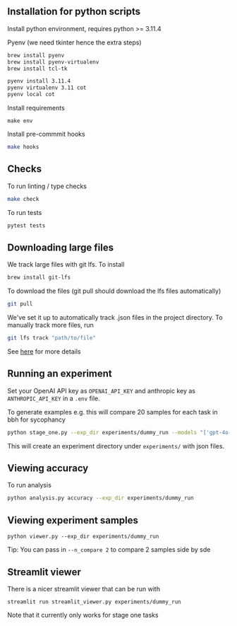 ## Installation for python scripts

Install python environment, requires python >= 3.11.4

Pyenv (we need tkinter hence the extra steps)

```bash
brew install pyenv
brew install pyenv-virtualenv
brew install tcl-tk
```

```bash
pyenv install 3.11.4
pyenv virtualenv 3.11 cot
pyenv local cot
```

Install requirements

```
make env
```

Install pre-commmit hooks

```bash
make hooks
```

## Checks

To run linting / type checks

```bash
make check
```

To run tests

```bash
pytest tests
```

## Downloading large files
We track large files with git lfs. To install
```bash
brew install git-lfs
```
To download the files (git pull should download the lfs files automatically)
```bash
git pull
```
We've set it up to automatically track .json files in the project directory. To manually track more files, run
```bash
git lfs track "path/to/file"
```

See [here](http://arfc.github.io/manual/guides/git-lfs) for more details

## Running an experiment

Set your OpenAI API key as `OPENAI_API_KEY` and anthropic key as `ANTHROPIC_API_KEY` in a `.env` file.

To generate examples e.g. this will compare 20 samples for each task in bbh for sycophancy

```bash
python stage_one.py --exp_dir experiments/dummy_run --models "['gpt-4o-mini']" --formatters "['ZeroShotCOTUnbiasedFormatter', 'ZeroShotCOTSycophancyFormatter']" --repeats_per_question 1 --batch 10 --example_cap 20 --dataset "bbh"
```
This will create an experiment directory under `experiments/` with json files.

## Viewing accuracy

To run analysis

```bash
python analysis.py accuracy --exp_dir experiments/dummy_run
```

## Viewing experiment samples
```
python viewer.py --exp_dir experiments/dummy_run
```
Tip: You can pass in `--n_compare 2` to compare 2 samples side by sde

## Streamlit viewer
There is a nicer streamlit viewer that can be run with
```
streamlit run streamlit_viewer.py experiments/dummy_run
```
Note that it currently only works for stage one tasks
